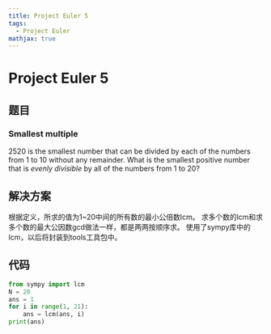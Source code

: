```yaml
---
title: Project Euler 5
tags:
  - Project Euler
mathjax: true
---
```

<escape><!-- more --></escape>

# Project Euler 5
## 题目
### Smallest multiple

$2520$ is the smallest number that can be divided by each of the numbers from $1$ to $10$ without any remainder.
What is the smallest positive number that is *evenly divisible* by all of the numbers from $1$ to $20$?

## 解决方案

根据定义，所求的值为1~20中间的所有数的最小公倍数lcm。
求多个数的lcm和求多个数的最大公因数gcd做法一样，都是两两按顺序求。
使用了sympy库中的lcm，以后将封装到tools工具包中。

## 代码

```Python
from sympy import lcm
N = 20
ans = 1
for i in range(1, 21):
    ans = lcm(ans, i)
print(ans)
```